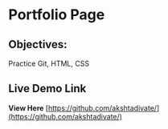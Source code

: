 # Portfolio Page

## Objectives: 
Practice Git, HTML, CSS

## Live Demo Link

**View Here** [https://github.com/akshtadivate/](https://github.com/akshtadivate/)